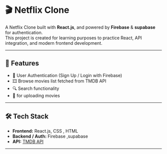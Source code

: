 # 🎬 Netflix Clone

A Netflix Clone built with **React.js**, and powered by **Firebase** & **supabase** for authentication.  
This project is created for learning purposes to practice React, API integration, and modern frontend development.

---

## 🚀 Features
- 🔐 User Authentication (Sign Up / Login with Firebase)
- 🎞️ Browse movies list fetched from TMDB API
- 🔍 Search functionality
- 📱 for uploading movies

---

## 🛠️ Tech Stack
- **Frontend:** React.js, CSS , HTML
- **Backend / Auth:** Firebase ,supabase
- **API:** [TMDB API](https://www.themoviedb.org/documentation/api)

---

